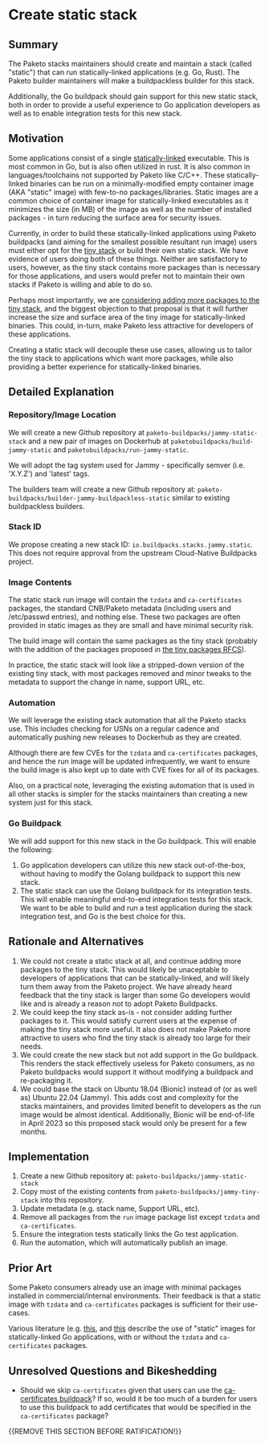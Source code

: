 # Create static stack

## Summary

The Paketo stacks maintainers should create and maintain a stack (called
"static") that can run statically-linked applications (e.g. Go, Rust).
The Paketo builder maintainers will make a buildpackless builder for this
stack.

Additionally, the Go buildpack should gain support for this new static
stack, both in order to provide a useful experience to Go application
developers as well as to enable integration tests for this new stack.

## Motivation

Some applications consist of a single
[statically-linked](https://en.wikipedia.org/wiki/Static_library) executable.
This is most common in Go, but is also often utilized in rust. It is also
common in languages/toolchains not supported by Paketo like C/C++. These
statically-linked binaries can be run on a minimally-modified empty container
image (AKA "static" image) with few-to-no packages/libraries. Static images
are a common choice of container image for statically-linked executables as it
minimizes the size (in MB) of the image as well as the number of installed
packages - in turn reducing the surface area for security issues.

Currently, in order to build these statically-linked applications using Paketo
buildpacks (and aiming for the smallest possible resultant run image) users
must either opt for the [tiny
stack](https://github.com/paketo-buildpacks/jammy-tiny-stack) or build their
own static stack. We have evidence of users doing both of these things.
Neither are satisfactory to users, however, as the tiny stack contains more
packages than is necessary for those applications, and users would prefer not
to maintain their own stacks if Paketo is willing and able to do so.

Perhaps most importantly, we are [considering adding more packages to the tiny
stack](https://github.com/paketo-buildpacks/rfcs/pull/231/files), and the
biggest objection to that proposal is that it will further increase the size
and surface area of the tiny image for statically-linked binaries. This could,
in-turn, make Paketo less attractive for developers of these applications.

Creating a static stack will decouple these use cases, allowing us to tailor
the tiny stack to applications which want more packages, while also providing a
better experience for statically-linked binaries.

## Detailed Explanation

### Repository/Image Location

We will create a new Github repository at
`paketo-buildpacks/jammy-static-stack` and a new pair of images on Dockerhub
at `paketobuildpacks/build-jammy-static` and
`paketobuildpacks/run-jammy-static`.

We will adopt the tag system used for Jammy - specifically semver (i.e.
'X.Y.Z') and 'latest' tags.

The builders team will create a new Github repository at:
`paketo-buildpacks/builder-jammy-buildpackless-static` similar to existing
buildpackless builders.

### Stack ID

We propose creating a new stack ID: `io.buildpacks.stacks.jammy.static`.
This does not require approval from the upstream Cloud-Native Buildpacks project.

### Image Contents

The static stack run image will contain the `tzdata` and `ca-certificates`
packages, the standard CNB/Paketo metadata (including users and /etc/passwd
entries), and nothing else. These two packages are often provided in static
images as they are small and have minimal security risk.

The build image will contain the same packages as the tiny stack (probably with
the addition of the packages proposed in [the tiny packages
RFCS](https://github.com/paketo-buildpacks/rfcs/pull/231/files)).

In practice, the static stack will look like a stripped-down version of the
existing tiny stack, with most packages removed and minor tweaks to the
metadata to support the change in name, support URL, etc.

### Automation

We will leverage the existing stack automation that all the Paketo stacks use.
This includes checking for USNs on a regular cadence and automatically pushing
new releases to Dockerhub as they are created.

Although there are few CVEs for the `tzdata` and `ca-certificates` packages,
and hence the run image will be updated infrequently, we want to ensure the
build image is also kept up to date with CVE fixes for all of its packages.

Also, on a practical note, leveraging the existing automation that is used in
all other stacks is simpler for the stacks maintainers than creating a new
system just for this stack.

### Go Buildpack

We will add support for this new stack in the Go buildpack. This will
enable the following:

1. Go application developers can utilize this new stack out-of-the-box,
   without having to modify the Golang buildpack to support this new stack.
1. The static stack can use the Golang buildpack for its integration tests.
   This will enable meaningful end-to-end integration tests for this stack. We
   want to be able to build and run a test application during the stack
   integration test, and Go is the best choice for this.

## Rationale and Alternatives

1. We could not create a static stack at all, and continue adding more
   packages to the tiny stack. This would likely be unaceptable to developers
   of applications that can be statically-linked, and will likely turn them
   away from the Paketo project. We have already heard feedback that the tiny
   stack is larger than some Go developers would like and is already a
   reason not to adopt Paketo Buildpacks.
1. We could keep the tiny stack as-is - not consider adding further packages to
   it. This would satisfy current users at the expense of making the tiny stack
   more useful. It also does not make Paketo more attractive to users who find
   the tiny stack is already too large for their needs.
1. We could create the new stack but not add support in the Go buildpack.
   This renders the stack effectively useless for Paketo consumers, as no
   Paketo buildpacks would support it without modifying a buildpack and
   re-packaging it.
1. We could base the stack on Ubuntu 18.04 (Bionic) instead of (or as well as)
   Ubuntu 22.04 (Jammy). This adds cost and complexity for the stacks
   maintainers, and provides limited benefit to developers as the run image
   would be almost identical. Additionally, Bionic will be end-of-life in April
   2023 so this proposed stack would only be present for a few months.

## Implementation

1. Create a new Github repository at: `paketo-buildpacks/jammy-static-stack`
1. Copy most of the existing contents from `paketo-buildpacks/jammy-tiny-stack` into this repository.
1. Update metadata (e.g. stack name, Support URL, etc).
1. Remove all packages from the `run` image package list except `tzdata` and `ca-certificates`.
1. Ensure the integration tests statically links the Go test application.
1. Run the automation, which will automatically publish an image.

## Prior Art

Some Paketo consumers already use an image with minimal packages installed in
commercial/internal environments. Their feedback is that a static image with
`tzdata` and `ca-certificates` packages is sufficient for their use-cases.

Various literature (e.g.
[this](https://blog.baeke.info/2021/03/28/distroless-or-scratch-for-go-apps/),
and
[this](https://chemidy.medium.com/create-the-smallest-and-secured-golang-docker-image-based-on-scratch-4752223b7324)
describe the use of "static" images for statically-linked Go applications,
with or without the `tzdata` and `ca-certificates` packages.

## Unresolved Questions and Bikeshedding

* Should we skip `ca-certificates` given that users can use the
  [ca-certificates
  buildpack](https://github.com/paketo-buildpacks/ca-certificates)? If so,
  would it be too much of a burden for users to use this buildpack to add
  certificates that would be specified in the `ca-certificates` package?

{{REMOVE THIS SECTION BEFORE RATIFICATION!}}

